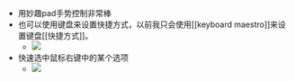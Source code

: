- 用妙趣pad手势控制非常棒
- 也可以使用键盘来设置快捷方式，以前我只会使用[[keyboard maestro]]来设置键盘[[快捷方式]]。
    - ![](https://firebasestorage.googleapis.com/v0/b/firescript-577a2.appspot.com/o/imgs%2Fapp%2Fxinyiheng%2FsiV8vXrPPd.png?alt=media&token=d0b37fb7-f01c-4f77-a787-da012bfdfa94)
- 快速选中鼠标右键中的某个选项
    - ![](https://firebasestorage.googleapis.com/v0/b/firescript-577a2.appspot.com/o/imgs%2Fapp%2Fxinyiheng%2FXcSDH79ulG.png?alt=media&token=e70cf907-4795-4169-8d47-01b65b80c771)
